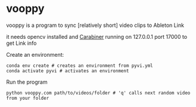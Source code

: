 # vooppy

vooppy is a program to sync [relatively short] video clips to Ableton Link

it needs opencv installed and [Carabiner](https://github.com/Deep-Symmetry/carabiner) running on 127.0.0.1 port 17000 to get Link info

Create an environment:

```
conda env create # creates an environment from pyvi.yml
conda activate pyvi # activates an environment
```
Run the program
```
python vooppy.com path/to/videos/folder # 'q' calls next random video from your folder 
```
